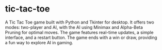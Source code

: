 # tic-tac-toe
A Tic Tac Toe game built with Python and Tkinter for desktop. It offers two modes: two-player and AI, with the AI using Minimax and Alpha-Beta Pruning for optimal moves. The game features real-time updates, a simple interface, and a restart button. The game ends with a win or draw, providing a fun way to explore AI in gaming.
